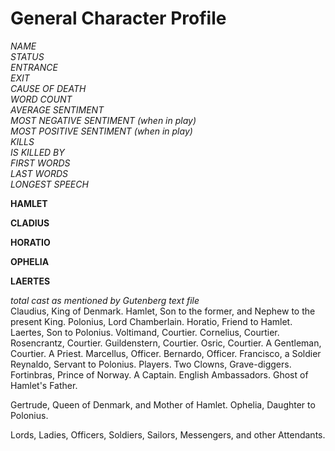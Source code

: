 # General Character Profile

*NAME*<br/>
*STATUS*<br/>
*ENTRANCE*<br/>
*EXIT*<br/>
*CAUSE OF DEATH*<br/>
*WORD COUNT*<br/>
*AVERAGE SENTIMENT*<br/>
*MOST NEGATIVE SENTIMENT (when in play)*<br/>
*MOST POSITIVE SENTIMENT (when in play)*<br/>
*KILLS*<br/>
*IS KILLED BY*<br/>
*FIRST WORDS*<br/>
*LAST WORDS*<br/>
*LONGEST SPEECH*<br/>

__HAMLET__

__CLADIUS__

__HORATIO__

__OPHELIA__

__LAERTES__

*total cast as mentioned by Gutenberg text file*<br/>
Claudius, King of Denmark.
Hamlet, Son to the former, and Nephew to the present King.
Polonius, Lord Chamberlain.
Horatio, Friend to Hamlet.
Laertes, Son to Polonius.
Voltimand, Courtier.
Cornelius, Courtier.
Rosencrantz, Courtier.
Guildenstern, Courtier.
Osric, Courtier.
A Gentleman, Courtier.
A Priest.
Marcellus, Officer.
Bernardo, Officer.
Francisco, a Soldier
Reynaldo, Servant to Polonius.
Players.
Two Clowns, Grave-diggers.
Fortinbras, Prince of Norway.
A Captain.
English Ambassadors.
Ghost of Hamlet's Father.

Gertrude, Queen of Denmark, and Mother of Hamlet.
Ophelia, Daughter to Polonius.

Lords, Ladies, Officers, Soldiers, Sailors, Messengers, and other
Attendants.
